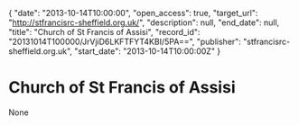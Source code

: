 {
  "date": "2013-10-14T10:00:00", 
  "open_access": true, 
  "target_url": "http://stfrancisrc-sheffield.org.uk/", 
  "description": null, 
  "end_date": null, 
  "title": "Church of St Francis of Assisi", 
  "record_id": "20131014T100000/JrVjiD6LKFTFYT4KBI/5PA==", 
  "publisher": "stfrancisrc-sheffield.org.uk", 
  "start_date": "2013-10-14T10:00:00Z"
}

# Church of St Francis of Assisi

None